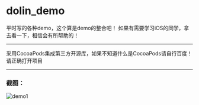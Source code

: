# dolin_demo
平时写的各种demo，这个算是demo的整合吧！
如果有需要学习iOS的同学，拿去看一下，相信会有所帮助的！
***
采用CocoaPods集成第三方开源库，如果不知道什么是CocoaPods请自行百度！请正确打开项目
***
### 截图：
![demo1](https://github.com/liaoshaolim/dolin_demo/raw/master/Screen/launch.png) 
